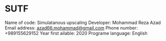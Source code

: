 # SUTF
Name of code: Simulatanous upscaling 
Developer: Mohammad Reza Azad
Email address: azad66.mohammad@gmail.com
Phone number: +989155629152
Year first ailable: 2020
Programe language: English
